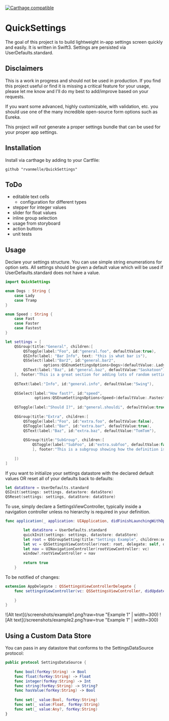 [![Carthage compatible](https://img.shields.io/badge/Carthage-compatible-4BC51D.svg?style=flat)](https://github.com/Carthage/Carthage)

# QuickSettings

The goal of this project is to build lightweight in-app settings screen quickly and easily. It is written in Swift3. Settings are persisted via UserDefaults.standard.

## Disclaimers

This is a work in progress and should not be used in production. If you find this project useful or find it is missing a critical feature for your usage, please let me know and I'll do my best to add/improve based on your requests. 

If you want some advanced, highly customizable, with validation, etc. you should use one of the many incredible open-source form options such as Eureka.

This project *will not* generate a proper settings bundle that can be used for your proper app settings.

## Installation

Install via carthage by adding to your Cartfile:

```
github "rvanmelle/QuickSettings"
```

## ToDo

* editable text cells
  * configuration for different types
* stepper for integer values
* slider for float values
* inline group selection
* usage from storyboard
* action buttons
* unit tests

## Usage

Declare your settings structure. You can use simple string enumerations for option sets. All settings should be given a default value which will be used if UserDefaults.standard does not have a value.

```swift
import QuickSettings

enum Dogs : String {
    case Lady
    case Tramp
}

enum Speed : String {
    case Fast
    case Faster
    case Fastest
}

let settings = [
    QSGroup(title:"General", children:[
        QSToggle(label:"Foo", id:"general.foo", defaultValue:true),
        QSInfo(label: "Bar Info", text: "this is what bar is"),
        QSSelect(label:"Bar2", id:"general.bar2",
                 options:QSEnumSettingsOptions<Dogs>(defaultValue:.Lady)),
        QSText(label:"Baz", id:"general.baz", defaultValue:"Saskatoon"),
    ], footer:"This is a great section for adding lots of random settings that are not really necessary."),
    
    QSText(label:"Info", id:"general.info", defaultValue:"Swing"),
    
    QSSelect(label:"How fast?", id:"speed",
             options:QSEnumSettingsOptions<Speed>(defaultValue:.Fastest)),
    
    QSToggle(label:"Should I?", id:"general.shouldi", defaultValue:true),
    
    QSGroup(title:"Extra", children:[
        QSToggle(label:"Foo", id:"extra.foo", defaultValue:false),
        QSToggle(label:"Bar", id:"extra.bar", defaultValue:true),
        QSText(label:"Baz", id:"extra.baz", defaultValue:"TomTom"),
        
        QSGroup(title:"SubGroup", children:[
            QSToggle(label:"SubFoo", id:"extra.subfoo", defaultValue:false),
            ], footer:"This is a subgroup showing how the definition is recursive")
        
    ])
]
```

If you want to initialize your settings datastore with the declared default values OR reset all of your defaults back to defaults:

```swift
let dataStore = UserDefaults.standard
QSInit(settings: settings, datastore: dataStore)
QSReset(settings: settings, dataStore: dataStore)
```

To use, simply declare a SettingsViewController, typically inside a navigation controller unless no hierarchy is required in your definition.

```swift
func application(_ application: UIApplication, didFinishLaunchingWithOptions launchOptions: [UIApplicationLaunchOptionsKey: Any]?) -> Bool {

        let dataStore = UserDefaults.standard
        quickInit(settings: settings, datastore: dataStore)
        let root = QSGroupSetting(title:"Settings Example", children:settings, footer:"These are all of the settings at the top level")
        let vc = QSSettingsViewController(root: root, delegate: self, dataStore: dataStore)
        let nav = UINavigationController(rootViewController: vc)
        window?.rootViewController = nav
        
        return true
    }
```

To be notified of changes:

```swift
extension AppDelegate : QSSettingsViewControllerDelegate {
    func settingsViewController(vc: QSSettingsViewController, didUpdateSetting id: String) {
        
    }
}
```

![Alt text](/screenshots/example1.png?raw=true "Example 1" | width=300)
![Alt text](/screenshots/example2.png?raw=true "Example 1" | width=300)

## Using a Custom Data Store

You can pass in any datastore that conforms to the SettingsDataSource protocol:

```swift
public protocol SettingsDataSource {
    
    func bool(forKey:String) -> Bool
    func float(forKey:String) -> Float
    func integer(forKey:String) -> Int
    func string(forKey:String) -> String?
    func hasValue(forKey:String) -> Bool
    
    func set(_ value:Bool, forKey:String)
    func set(_ value:Float, forKey:String)
    func set(_ value:Any?, forKey:String)
}
```
